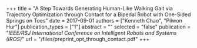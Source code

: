+++
title = "A Step Towards Generating Human-Like Walking Gait via Trajectory Optimization through Contact for a Bipedal Robot with One-Sided Springs on Toes"
date = 2017-09-01
authors = ["Kenneth Chao", "Pilwon Hur"]
publication_types = ["1"]
abstract = ""
selected = "false"
publication = "*IEEE/RSJ International Conference on Intelligent Robots and Systems (IROS)*"
url = "/files/preprint_opt_through_contact.pdf"
+++

